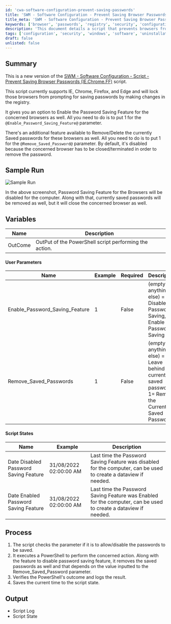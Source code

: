 ```yaml
---
id: 'cwa-software-configuration-prevent-saving-passwords'
title: 'SWM - Software Configuration - Prevent Saving Browser Passwords'
title_meta: 'SWM - Software Configuration - Prevent Saving Browser Passwords'
keywords: ['browser', 'passwords', 'registry', 'security', 'configuration']
description: 'This document details a script that prevents browsers from prompting to save passwords by modifying the registry settings for Internet Explorer, Chrome, Firefox, and Edge. It includes options to enable password saving and remove currently saved passwords, along with sample runs and variable descriptions.'
tags: ['configuration', 'security', 'windows', 'software', 'uninstallation']
draft: false
unlisted: false
---
```

## Summary

This is a new version of the [SWM - Software Configuration - Script - Prevent Saving Browser Passwords (IE.Chrome.FF)](https://proval.itglue.com/DOC-5078775-8014332) script. 

This script currently supports IE, Chrome, Firefox, and Edge and will lock those browsers from prompting for saving passwords by making changes in the registry.

It gives you an option to Enable the Password Saving Feature for the concerned browsers as well. All you need to do is to put 1 for the `@Enable_Password_Saving_Feature@` parameter.

There's an additional feature available to Remove/Delete the currently Saved passwords for these browsers as well. All you need to do is to put 1 for the `@Remove_Saved_Password@` parameter. By default, it's disabled because the concerned browser has to be closed/terminated in order to remove the password.

## Sample Run

![Sample Run](5078775/docs/10759455/images/14967881)

In the above screenshot, Password Saving Feature for the Browsers will be disabled for the computer. Along with that, currently saved passwords will be removed as well, but it will close the concerned browser as well.

## Variables

| Name   | Description                                                       |
|--------|-------------------------------------------------------------------|
| OutCome| OutPut of the PowerShell script performing the action.           |

#### User Parameters

| Name                         | Example | Required | Description                                                                                  |
|------------------------------|---------|----------|----------------------------------------------------------------------------------------------|
| Enable_Password_Saving_Feature | 1       | False    | (empty or anything else) = Disables Password Saving, 1= Enable Password Saving              |
| Remove_Saved_Passwords       | 1       | False    | (empty or anything else) = Leave behind the currently saved password, 1= Remove the Currently Saved Password |

#### Script States

| Name                           | Example                 | Description                                                                                     |
|--------------------------------|------------------------|-------------------------------------------------------------------------------------------------|
| Date Disabled Password Saving Feature | 31/08/2022 02:00:00 AM | Last time the Password Saving Feature was disabled for the computer, can be used to create a dataview if needed. |
| Date Enabled Password Saving Feature  | 31/08/2022 02:00:00 AM | Last time the Password Saving Feature was Enabled for the computer, can be used to create a dataview if needed.  |

## Process

1. The script checks the parameter if it is to allow/disable the passwords to be saved.
2. It executes a PowerShell to perform the concerned action. Along with the feature to disable password saving feature, it removes the saved passwords as well and that depends on the value inputted to the Remove_Saved_Password parameter.
3. Verifies the PowerShell's outcome and logs the result.
4. Saves the current time to the script state.

## Output

- Script Log
- Script State


